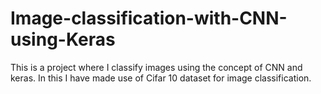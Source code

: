# Image-classification-with-CNN-using-Keras
This is a project where I classify images using the concept of CNN and keras. In this I have made use of Cifar 10 dataset for image classification.
